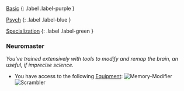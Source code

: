 
[Basic](Game/Advancement-List?Basic=true)
{: .label .label-purple }

[Psych](Game/Psych)
{: .label .label-blue }

[Specialization](Game/Advancement-List?Specialization=true)
{: .label .label-green }
### Neuromaster
*You've trained extensively with tools to modify and remap the brain, an useful, if imprecise science.*
* You have access to the following [Equipment](Core/Equipment):
![Memory-Modifier](Game/Blocks/Memory-Modifier)
![Scrambler](Game/Blocks/Scrambler)